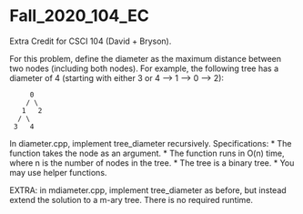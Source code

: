 # Fall_2020_104_EC
 Extra Credit for CSCI 104 (David + Bryson).

 For this problem, define the diameter as the maximum distance between two nodes (including both nodes). For example, the following tree has a diameter of 4 (starting with either 3 or 4 --> 1 --> 0 --> 2):

````
 	 0
    / \
   1   2
  / \
 3   4
````


 In diameter.cpp, implement tree_diameter recursively. Specifications:
 	* The function takes the node as an argument.
 	* The function runs in O(n) time, where n is the number of nodes in the tree.
 	* The tree is a binary tree.
 	* You may use helper functions.

  EXTRA: in mdiameter.cpp, implement tree_diameter as before, but instead extend the solution to a m-ary tree. There is no required runtime.